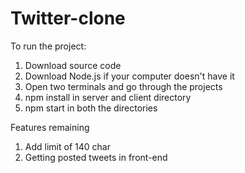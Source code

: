 # Twitter-clone


To run the project:
1. Download source code
2. Download Node.js if your computer doesn't have it
3. Open two terminals and go through the projects
4. npm install in server and client directory
5. npm start in both the directories

Features remaining
1. Add limit of 140 char
2. Getting posted tweets in front-end